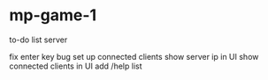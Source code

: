 mp-game-1
=========

to-do list server

fix enter key bug
set up connected clients
show server ip in UI
show connected clients in UI
add /help list

